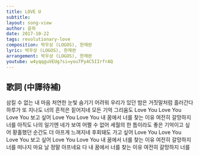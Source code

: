 ```yaml
---
title: LOVE U
subtitle:
layout: song-view
author: 윤하
date: 2017-10-22
tags: revolutionary-love
composition: 박우상 (LOGOS), 한재완
lyric: 박우상 (LOGOS), 한재완
arrangement: 박우상 (LOGOS), 한재완
youtube: w4yqqguVEUg?si=youTPy4C5IIrfrAQ
---
```


## 歌詞 (中譯待補)

삼킬 수 없는 내 마음
처연한 눈빛 숨기기 어려워
우리가 있던 밤은
거짓말처럼 흘러간다
하루가 또 지나도
너의 흔적은 짙어지네
모든 기억 그리움도
Love You Love You Love You
보고 싶어
Love You Love You
내 꿈에서 너를 찾는 이유
여전히 갈망하지 너를
아직도 나의 일기엔
네가 보여 어쩔 수 없어
세월의 한 틈이라도
좋은 기억이고 싶어
황홀했던 순간도
더 아프게 느껴지네
후회돼도 가고 싶어
Love You Love You Love You
보고 싶어
Love You Love You
내 꿈에서 너를 찾는 이유
여전히 갈망하지 너를
떠나지 마요 날
정말 아프네요 다
내 꿈에서 너를 찾는 이유
여전히 갈망하지 너를
